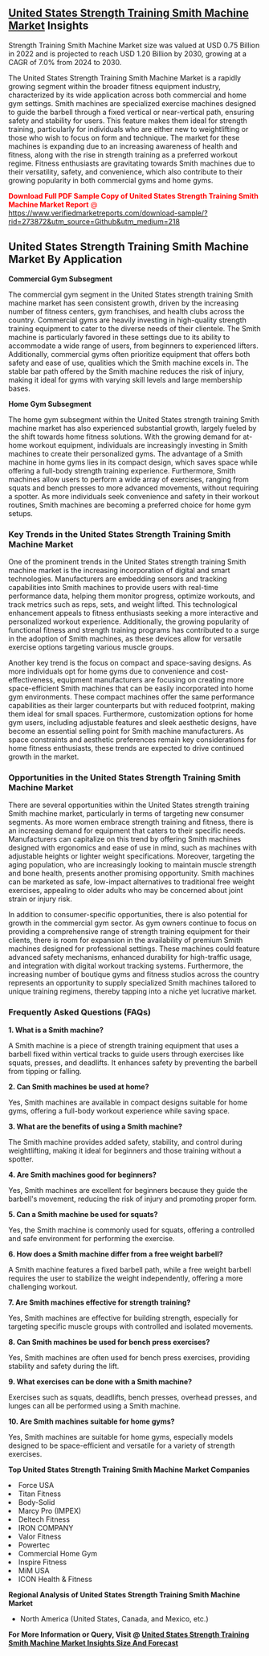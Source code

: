<h2><a href="https://www.verifiedmarketreports.com/download-sample/?rid=273872&amp;utm_source=Github&amp;utm_medium=218" target="_blank">United States Strength Training Smith Machine Market</a> Insights</h2><p>Strength Training Smith Machine Market size was valued at USD 0.75 Billion in 2022 and is projected to reach USD 1.20 Billion by 2030, growing at a CAGR of 7.0% from 2024 to 2030.</p><p><p>The United States Strength Training Smith Machine Market is a rapidly growing segment within the broader fitness equipment industry, characterized by its wide application across both commercial and home gym settings. Smith machines are specialized exercise machines designed to guide the barbell through a fixed vertical or near-vertical path, ensuring safety and stability for users. This feature makes them ideal for strength training, particularly for individuals who are either new to weightlifting or those who wish to focus on form and technique. The market for these machines is expanding due to an increasing awareness of health and fitness, along with the rise in strength training as a preferred workout regime. Fitness enthusiasts are gravitating towards Smith machines due to their versatility, safety, and convenience, which also contribute to their growing popularity in both commercial gyms and home gyms. <p><span class=""><span style="color: #ff0000;"><strong>Download Full PDF Sample Copy of United States Strength Training Smith Machine Market Report</strong> @ </span><a href="https://www.verifiedmarketreports.com/download-sample/?rid=273872&amp;utm_source=Github&amp;utm_medium=218" target="_blank">https://www.verifiedmarketreports.com/download-sample/?rid=273872&amp;utm_source=Github&amp;utm_medium=218</a></span></p></p> <h2>United States Strength Training Smith Machine Market By Application</h2> <p><strong>Commercial Gym Subsegment</strong></p> <p>The commercial gym segment in the United States strength training Smith machine market has seen consistent growth, driven by the increasing number of fitness centers, gym franchises, and health clubs across the country. Commercial gyms are heavily investing in high-quality strength training equipment to cater to the diverse needs of their clientele. The Smith machine is particularly favored in these settings due to its ability to accommodate a wide range of users, from beginners to experienced lifters. Additionally, commercial gyms often prioritize equipment that offers both safety and ease of use, qualities which the Smith machine excels in. The stable bar path offered by the Smith machine reduces the risk of injury, making it ideal for gyms with varying skill levels and large membership bases.</p> <p><strong>Home Gym Subsegment</strong></p> <p>The home gym subsegment within the United States strength training Smith machine market has also experienced substantial growth, largely fueled by the shift towards home fitness solutions. With the growing demand for at-home workout equipment, individuals are increasingly investing in Smith machines to create their personalized gyms. The advantage of a Smith machine in home gyms lies in its compact design, which saves space while offering a full-body strength training experience. Furthermore, Smith machines allow users to perform a wide array of exercises, ranging from squats and bench presses to more advanced movements, without requiring a spotter. As more individuals seek convenience and safety in their workout routines, Smith machines are becoming a preferred choice for home gym setups.</p> <h3>Key Trends in the United States Strength Training Smith Machine Market</h3> <p>One of the prominent trends in the United States strength training Smith machine market is the increasing incorporation of digital and smart technologies. Manufacturers are embedding sensors and tracking capabilities into Smith machines to provide users with real-time performance data, helping them monitor progress, optimize workouts, and track metrics such as reps, sets, and weight lifted. This technological enhancement appeals to fitness enthusiasts seeking a more interactive and personalized workout experience. Additionally, the growing popularity of functional fitness and strength training programs has contributed to a surge in the adoption of Smith machines, as these devices allow for versatile exercise options targeting various muscle groups.</p> <p>Another key trend is the focus on compact and space-saving designs. As more individuals opt for home gyms due to convenience and cost-effectiveness, equipment manufacturers are focusing on creating more space-efficient Smith machines that can be easily incorporated into home gym environments. These compact machines offer the same performance capabilities as their larger counterparts but with reduced footprint, making them ideal for small spaces. Furthermore, customization options for home gym users, including adjustable features and sleek aesthetic designs, have become an essential selling point for Smith machine manufacturers. As space constraints and aesthetic preferences remain key considerations for home fitness enthusiasts, these trends are expected to drive continued growth in the market.</p> <h3>Opportunities in the United States Strength Training Smith Machine Market</h3> <p>There are several opportunities within the United States strength training Smith machine market, particularly in terms of targeting new consumer segments. As more women embrace strength training and fitness, there is an increasing demand for equipment that caters to their specific needs. Manufacturers can capitalize on this trend by offering Smith machines designed with ergonomics and ease of use in mind, such as machines with adjustable heights or lighter weight specifications. Moreover, targeting the aging population, who are increasingly looking to maintain muscle strength and bone health, presents another promising opportunity. Smith machines can be marketed as safe, low-impact alternatives to traditional free weight exercises, appealing to older adults who may be concerned about joint strain or injury risk.</p> <p>In addition to consumer-specific opportunities, there is also potential for growth in the commercial gym sector. As gym owners continue to focus on providing a comprehensive range of strength training equipment for their clients, there is room for expansion in the availability of premium Smith machines designed for professional settings. These machines could feature advanced safety mechanisms, enhanced durability for high-traffic usage, and integration with digital workout tracking systems. Furthermore, the increasing number of boutique gyms and fitness studios across the country represents an opportunity to supply specialized Smith machines tailored to unique training regimens, thereby tapping into a niche yet lucrative market.</p> <h3>Frequently Asked Questions (FAQs)</h3> <p><strong>1. What is a Smith machine?</strong></p> <p>A Smith machine is a piece of strength training equipment that uses a barbell fixed within vertical tracks to guide users through exercises like squats, presses, and deadlifts. It enhances safety by preventing the barbell from tipping or falling.</p> <p><strong>2. Can Smith machines be used at home?</strong></p> <p>Yes, Smith machines are available in compact designs suitable for home gyms, offering a full-body workout experience while saving space.</p> <p><strong>3. What are the benefits of using a Smith machine?</strong></p> <p>The Smith machine provides added safety, stability, and control during weightlifting, making it ideal for beginners and those training without a spotter.</p> <p><strong>4. Are Smith machines good for beginners?</strong></p> <p>Yes, Smith machines are excellent for beginners because they guide the barbell's movement, reducing the risk of injury and promoting proper form.</p> <p><strong>5. Can a Smith machine be used for squats?</strong></p> <p>Yes, the Smith machine is commonly used for squats, offering a controlled and safe environment for performing the exercise.</p> <p><strong>6. How does a Smith machine differ from a free weight barbell?</strong></p> <p>A Smith machine features a fixed barbell path, while a free weight barbell requires the user to stabilize the weight independently, offering a more challenging workout.</p> <p><strong>7. Are Smith machines effective for strength training?</strong></p> <p>Yes, Smith machines are effective for building strength, especially for targeting specific muscle groups with controlled and isolated movements.</p> <p><strong>8. Can Smith machines be used for bench press exercises?</strong></p> <p>Yes, Smith machines are often used for bench press exercises, providing stability and safety during the lift.</p> <p><strong>9. What exercises can be done with a Smith machine?</strong></p> <p>Exercises such as squats, deadlifts, bench presses, overhead presses, and lunges can all be performed using a Smith machine.</p> <p><strong>10. Are Smith machines suitable for home gyms?</strong></p> <p>Yes, Smith machines are suitable for home gyms, especially models designed to be space-efficient and versatile for a variety of strength exercises.</p></p><p><strong>Top United States Strength Training Smith Machine Market Companies</strong></p><div data-test-id=""><p><li>Force USA</li><li> Titan Fitness</li><li> Body-Solid</li><li> Marcy Pro (IMPEX)</li><li> Deltech Fitness</li><li> IRON COMPANY</li><li> Valor Fitness</li><li> Powertec</li><li> Commercial Home Gym</li><li> Inspire Fitness</li><li> MiM USA</li><li> ICON Health & Fitness</li></p><div><strong>Regional Analysis of&nbsp;United States Strength Training Smith Machine Market</strong></div><ul><li dir="ltr"><p dir="ltr">North America&nbsp;(United States, Canada, and Mexico, etc.)</p></li></ul><p><strong>For More Information or Query, Visit @&nbsp;</strong><strong><a href="https://www.verifiedmarketreports.com/product/strength-training-smith-machine-market/?utm_source=Github&amp;utm_medium=218" target="_blank">United States Strength Training Smith Machine Market Insights Size And Forecast</a></strong></p></div>
